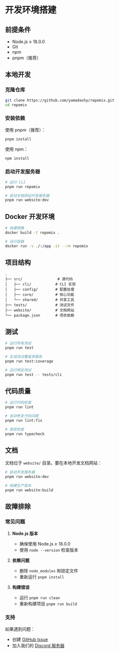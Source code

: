 # 开发环境搭建

## 前提条件

- Node.js ≥ 18.0.0
- Git
- npm
- pnpm（推荐）

## 本地开发

### 克隆仓库

```bash
git clone https://github.com/yamadashy/repomix.git
cd repomix
```

### 安装依赖

使用 pnpm（推荐）：
```bash
pnpm install
```

使用 npm：
```bash
npm install
```

### 启动开发服务器

```bash
# 运行 CLI
pnpm run repomix

# 启动文档网站开发服务器
pnpm run website:dev
```

## Docker 开发环境

```bash
# 构建镜像
docker build -t repomix .

# 运行容器
docker run -v ./:/app -it --rm repomix
```

## 项目结构

```text
.
├── src/                # 源代码
│   ├── cli/           # CLI 实现
│   ├── config/        # 配置处理
│   ├── core/          # 核心功能
│   └── shared/        # 共享工具
├── tests/             # 测试文件
├── website/           # 文档网站
└── package.json       # 项目依赖
```

## 测试

```bash
# 运行所有测试
pnpm run test

# 生成测试覆盖率报告
pnpm run test:coverage

# 运行特定测试
pnpm run test -- tests/cli
```

## 代码质量

```bash
# 运行代码检查
pnpm run lint

# 自动修复代码问题
pnpm run lint:fix

# 类型检查
pnpm run typecheck
```

## 文档

文档位于 `website/` 目录。要在本地开发文档网站：

```bash
# 启动开发服务器
pnpm run website:dev

# 构建生产版本
pnpm run website:build
```

## 故障排除

### 常见问题

1. **Node.js 版本**
   - 确保使用 Node.js ≥ 18.0.0
   - 使用 `node --version` 检查版本

2. **依赖问题**
   - 删除 `node_modules` 和锁定文件
   - 重新运行 `pnpm install`

3. **构建错误**
   - 运行 `pnpm run clean`
   - 重新构建项目 `pnpm run build`

### 支持

如果遇到问题：
- 创建 [GitHub Issue](https://github.com/yamadashy/repomix/issues)
- 加入我们的 [Discord 服务器](https://discord.gg/wNYzTwZFku)
